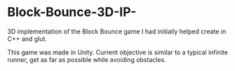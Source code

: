 # Block-Bounce-3D-IP-
3D implementation of the Block Bounce game I had initially helped create in C++ and glut.

This game was made in Unity. Current objective is similar to a typical infinite runner, get as far as possible while avoiding obstacles.
